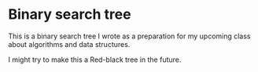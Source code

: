 # Binary search tree
This is a binary search tree I wrote as a preparation for my upcoming class about algorithms and data structures.

I might try to make this a Red-black tree in the future.